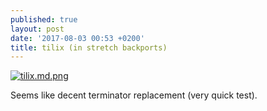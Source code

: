 ```yaml
---
published: true
layout: post
date: '2017-08-03 00:53 +0200'
title: tilix (in stretch backports)
---
```

[![tilix.md.png](https://cdn.scrot.moe/images/2017/08/03/tilix.md.png)](https://cdn.scrot.moe/images/2017/08/03/tilix.png)

Seems like decent terminator replacement (very quick test).
